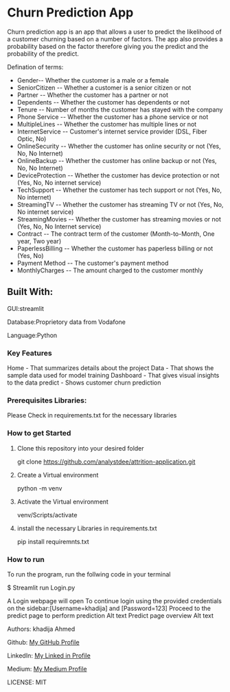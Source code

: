 # Churn Prediction App
Churn prediction app is an app that allows a user to predict the likelihood of a customer churning based on a number of factors. The app also provides a probability based on the factor therefore giving you the predict and the probability of the predict.

Defination of terms:
- Gender-- Whether the customer is a male or a female
- SeniorCitizen -- Whether a customer is a senior citizen or not
- Partner -- Whether the customer has a partner or not
- Dependents -- Whether the customer has dependents or not
- Tenure -- Number of months the customer has stayed with the company
- Phone Service -- Whether the customer has a phone service or not
- MultipleLines -- Whether the customer has multiple lines or not
- InternetService -- Customer's internet service provider (DSL, Fiber Optic, No)
- OnlineSecurity -- Whether the customer has online security or not (Yes, No, No Internet)
- OnlineBackup -- Whether the customer has online backup or not (Yes, No, No Internet)
- DeviceProtection -- Whether the customer has device protection or not (Yes, No, No internet service)
- TechSupport -- Whether the customer has tech support or not (Yes, No, No internet)
- StreamingTV -- Whether the customer has streaming TV or not (Yes, No, No internet service)
- StreamingMovies -- Whether the customer has streaming movies or not (Yes, No, No Internet service)
- Contract -- The contract term of the customer (Month-to-Month, One year, Two year)
- PaperlessBilling -- Whether the customer has paperless billing or not (Yes, No)
- Payment Method -- The customer's payment method
- MonthlyCharges -- The amount charged to the customer monthly

## Built With:
GUI:streamlit

Database:Proprietory data from Vodafone

Language:Python

### Key Features
Home - That summarizes details about the project
Data - That shows the sample data used for model training
Dashboard - That gives visual insights to the data
predict - Shows customer churn prediction

### Prerequisites Libraries:
Please Check in requirements.txt for the necessary libraries
### How to get Started
1) Clone this repository into your desired folder

    git clone https://github.com/analystdee/attrition-application.git
2) Create a Virtual environment

    python -m venv
3) Activate the Virtual environment

    venv/Scripts/activate
4) install the necessary Libraries in requirements.txt

    pip install requiremnts.txt
### How to run
To run the program, run the follwing code in your terminal

$ Streamlit run Login.py

A Login webpage will open
To continue login using the provided credentials on the sidebar:[Username=khadija] and [Password=123]
Proceed to the predict page to perform prediction Alt text
Predict page overview Alt text

Authors:
khadija Ahmed

Github: [My GitHub Profile](https://github.com/analystdee)

LinkedIn: [My Linked in Profile](www.linkedin.com/in/khadija-abdallah)

Medium: [My Medium Profile](https://medium.com/@deedahahmed01)

LICENSE:
MIT
